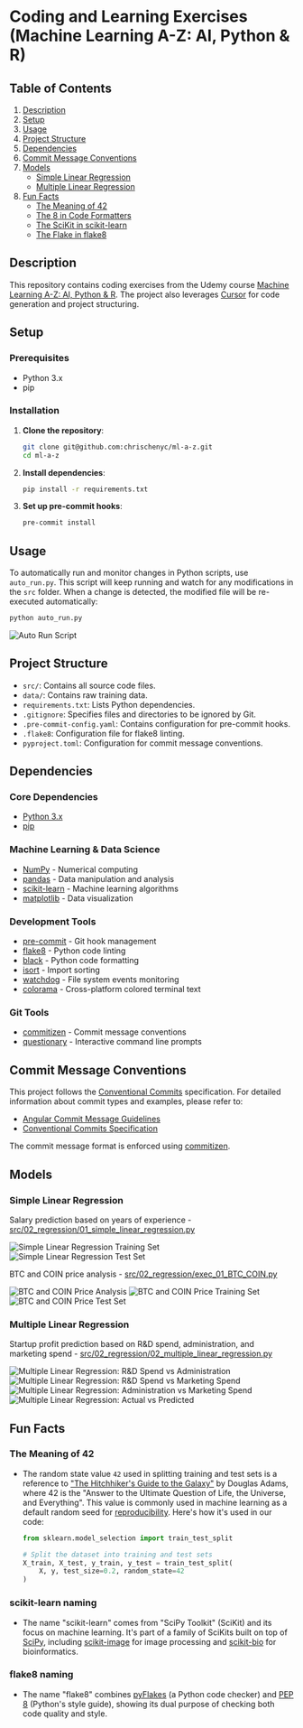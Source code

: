# Coding and Learning Exercises (Machine Learning A-Z: AI, Python & R)

## Table of Contents
1. [Description](#description)
2. [Setup](#setup)
3. [Usage](#usage)
4. [Project Structure](#project-structure)
5. [Dependencies](#dependencies)
6. [Commit Message Conventions](#commit-message-conventions)
7. [Models](#models)
   - [Simple Linear Regression](#simple-linear-regression)
   - [Multiple Linear Regression](#multiple-linear-regression)
8. [Fun Facts](#fun-facts)
   - [The Meaning of 42](#the-meaning-of-42)
   - [The 8 in Code Formatters](#the-8-in-code-formatters)
   - [The SciKit in scikit-learn](#the-scikit-in-scikit-learn)
   - [The Flake in flake8](#the-flake-in-flake8)

## Description

This repository contains coding exercises from the Udemy course [Machine Learning A-Z: AI, Python & R](https://www.udemy.com/course/machinelearning). The project also leverages [Cursor](https://cursor.sh/) for code generation and project structuring.

## Setup

### Prerequisites

- Python 3.x
- pip

### Installation

1. **Clone the repository**:
   ```bash
   git clone git@github.com:chrischenyc/ml-a-z.git
   cd ml-a-z
   ```

2. **Install dependencies**:
   ```bash
   pip install -r requirements.txt
   ```

3. **Set up pre-commit hooks**:
   ```bash
   pre-commit install
   ```

## Usage

To automatically run and monitor changes in Python scripts, use `auto_run.py`. This script will keep running and watch for any modifications in the `src` folder. When a change is detected, the modified file will be re-executed automatically:
   ```bash
   python auto_run.py
   ```

![Auto Run Script](docs/auto-run.png)


## Project Structure

- `src/`: Contains all source code files.
- `data/`: Contains raw training data.
- `requirements.txt`: Lists Python dependencies.
- `.gitignore`: Specifies files and directories to be ignored by Git.
- `.pre-commit-config.yaml`: Contains configuration for pre-commit hooks.
- `.flake8`: Configuration file for flake8 linting.
- `pyproject.toml`: Configuration for commit message conventions.

## Dependencies

### Core Dependencies
- [Python 3.x](https://www.python.org/)
- [pip](https://pip.pypa.io/en/stable/)

### Machine Learning & Data Science
- [NumPy](https://github.com/numpy/numpy) - Numerical computing
- [pandas](https://github.com/pandas-dev/pandas) - Data manipulation and analysis
- [scikit-learn](https://github.com/scikit-learn/scikit-learn) - Machine learning algorithms
- [matplotlib](https://github.com/matplotlib/matplotlib) - Data visualization

### Development Tools
- [pre-commit](https://github.com/pre-commit/pre-commit) - Git hook management
- [flake8](https://github.com/PyCQA/flake8) - Python code linting
- [black](https://github.com/psf/black) - Python code formatting
- [isort](https://github.com/PyCQA/isort) - Import sorting
- [watchdog](https://github.com/gorakhargosh/watchdog) - File system events monitoring
- [colorama](https://github.com/tartley/colorama) - Cross-platform colored terminal text

### Git Tools
- [commitizen](https://github.com/commitizen-tools/commitizen) - Commit message conventions
- [questionary](https://github.com/tmbo/questionary) - Interactive command line prompts

## Commit Message Conventions

This project follows the [Conventional Commits](https://www.conventionalcommits.org/) specification. For detailed information about commit types and examples, please refer to:

- [Angular Commit Message Guidelines](https://github.com/angular/angular/blob/main/CONTRIBUTING.md#-commit-message-format)
- [Conventional Commits Specification](https://www.conventionalcommits.org/en/v1.0.0/)

The commit message format is enforced using [commitizen](https://github.com/commitizen-tools/commitizen).

## Models

### Simple Linear Regression
Salary prediction based on years of experience - [src/02_regression/01_simple_linear_regression.py](src/02_regression/01_simple_linear_regression.py)

![Simple Linear Regression Training Set](output/s02_01_simple_linear_regression_training_set.png)
![Simple Linear Regression Test Set](output/s02_01_simple_linear_regression_test_set.png)

BTC and COIN price analysis - [src/02_regression/exec_01_BTC_COIN.py](src/02_regression/exec_01_BTC_COIN.py)

![BTC and COIN Price Analysis](output/s02_exec_01_BTC_COIN_price.png)
![BTC and COIN Price Training Set](output/s02_exec_01_BTC_COIN_price_training_set.png)
![BTC and COIN Price Test Set](output/s02_exec_01_BTC_COIN_price_test_set.png)

### Multiple Linear Regression
Startup profit prediction based on R&D spend, administration, and marketing spend - [src/02_regression/02_multiple_linear_regression.py](src/02_regression/02_multiple_linear_regression.py)

![Multiple Linear Regression: R&D Spend vs Administration](output/s02_02_multiple_linear_regression_RnD_Administration.png)
![Multiple Linear Regression: R&D Spend vs Marketing Spend](output/s02_02_multiple_linear_regression_RnD_Marketing.png)
![Multiple Linear Regression: Administration vs Marketing Spend](output/s02_02_multiple_linear_regression_Administration_Marketing.png)
![Multiple Linear Regression: Actual vs Predicted](output/s02_02_actual_vs_predicted.png)


## Fun Facts

### The Meaning of 42
- The random state value `42` used in splitting training and test sets is a reference to ["The Hitchhiker's Guide to the Galaxy"](https://en.wikipedia.org/wiki/The_Hitchhiker%27s_Guide_to_the_Galaxy) by Douglas Adams, where 42 is the "Answer to the Ultimate Question of Life, the Universe, and Everything". This value is commonly used in machine learning as a default random seed for [reproducibility](https://scikit-learn.org/stable/common_pitfalls.html#randomness). Here's how it's used in our code:

  ```python
  from sklearn.model_selection import train_test_split

  # Split the dataset into training and test sets
  X_train, X_test, y_train, y_test = train_test_split(
      X, y, test_size=0.2, random_state=42
  )
  ```

### scikit-learn naming
- The name "scikit-learn" comes from "SciPy Toolkit" (SciKit) and its focus on machine learning. It's part of a family of SciKits built on top of [SciPy](https://www.scipy.org/), including [scikit-image](https://scikit-image.org/) for image processing and [scikit-bio](http://scikit-bio.org/) for bioinformatics.

### flake8 naming
- The name "flake8" combines [pyFlakes](https://github.com/PyCQA/pyflakes) (a Python code checker) and [PEP 8](https://peps.python.org/pep-0008/) (Python's style guide), showing its dual purpose of checking both code quality and style.
